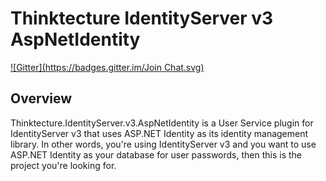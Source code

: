 # Thinktecture IdentityServer v3 AspNetIdentity #
[![Gitter](https://badges.gitter.im/Join Chat.svg)](https://gitter.im/cendter/Thinktecture.IdentityServer.v3.AspNetIdentity?utm_source=badge&utm_medium=badge&utm_campaign=pr-badge&utm_content=badge)

## Overview ##

Thinktecture.IdentityServer.v3.AspNetIdentity is a User Service plugin for IdentityServer v3 that uses ASP.NET Identity as its identity management library. In other words, you're using IdentityServer v3 and you want to use ASP.NET Identity as your database for user passwords, then this is the project you're looking for.
